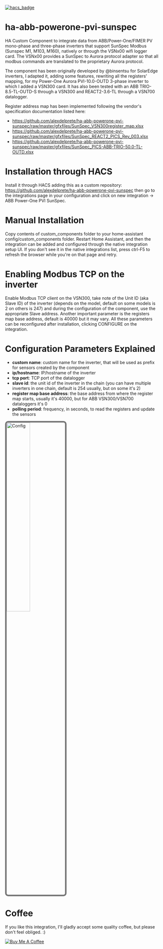 [![hacs_badge](https://img.shields.io/badge/HACS-Custom-orange.svg?style=for-the-badge)](https://github.com/alexdelprete/ha-abb-powerone-pvi-sunspec)

# ha-abb-powerone-pvi-sunspec

HA Custom Component to integrate data from ABB/Power-One/FIMER PV mono-phase and three-phase inverters that support SunSpec Modbus (Sunspec M1, M103, M160), natively or through the VSNx00 wifi logger card. The VSNx00 provides a SunSpec to Aurora protocol adapter so that all modbus commands are translated to the proprietary Aurora protocol.

The component has been originally developed by @binsentsu for SolarEdge inverters, I adapted it, adding some features, rewriting all the registers' mapping, for my Power-One Aurora PVI-10.0-OUTD 3-phase inverter to which I added a VSN300 card. It has also been tested with an ABB TRIO-8.5-TL-OUTD-S through a VSN300 and REACT2-3.6-TL through a VSN700 datalogger.

Register address map has been implemented following the vendor's specification documentation listed here:

- https://github.com/alexdelprete/ha-abb-powerone-pvi-sunspec/raw/master/gfxfiles/SunSpec_VSN300register_map.xlsx
- https://github.com/alexdelprete/ha-abb-powerone-pvi-sunspec/raw/master/gfxfiles/SunSpec_REACT2_PICS_Rev_003.xlsx
- https://github.com/alexdelprete/ha-abb-powerone-pvi-sunspec/raw/master/gfxfiles/SunSpec_PICS-ABB-TRIO-50.0-TL-OUTD.xlsx

# Installation through HACS

Install it through HACS adding this as a custom repository: https://github.com/alexdelprete/ha-abb-powerone-pvi-sunspec then go to the integrations page in your configuration and click on new integration -> ABB Power-One PVI SunSpec.

# Manual Installation

Copy contents of custom_components folder to your home-assistant config/custom_components folder. Restart Home Assistant, and then the integration can be added and configured through the native integration setup UI. If you don't see it in the native integrations list, press ctrl-F5 to refresh the browser while you're on that page and retry.

# Enabling Modbus TCP on the inverter

Enable Modbus TCP client on the VSN300, take note of the Unit ID (aka Slave ID) of the inverter (depends on the model, default on some models is 2 on others is 247) and during the configuration of the component, use the appropriate Slave address. Another important parameter is the registers map base address, default is 40000 but it may vary. All these parameters can be reconfigured after installation, clicking CONFIGURE on the integration.

# Configuration Parameters Explained

- **custom name**: custom name for the inverter, that will be used as prefix for sensors created by the component
- **ip/hostname**: IP/hostname of the inverter
- **tcp port**: TCP port of the datalogger
- **slave id**: the unit id of the inverter in the chain (you can have multiple inverters in one chain, default is 254 usually, but on some it's 2)
- **register map base address**: the base address from where the register map starts, usually it's 40000, but for ABB VSN300/VSN700 dataloggers it's 0
- **polling period**: frequency, in seconds, to read the registers and update the sensors

<img style="border: 5px solid #767676;border-radius: 10px;max-width: 350px;width: 40%;box-sizing: border-box;" src="https://github.com/alexdelprete/ha-abb-powerone-pvi-sunspec/blob/master/gfxfiles/config.png?raw=true" alt="Config">

# Coffee

If you like this integration, I'll gladly accept some quality coffee, but please don't feel obliged. :)

<a href="https://www.buymeacoffee.com/alexdelprete" target="_blank"><img src="https://www.buymeacoffee.com/assets/img/custom_images/black_img.png" alt="Buy Me A Coffee" style="height: auto !important;width: auto !important;" ></a><br>
